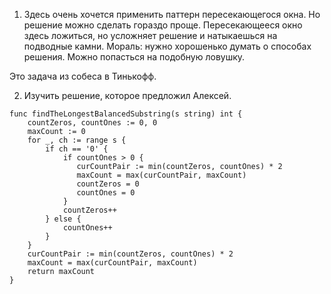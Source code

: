 1) Здесь очень хочется применить паттерн пересекающегося окна. Но решение можно сделать гораздо проще.
Пересекающееся окно здесь ложиться, но усложняет решение и натыкаешься на подводные камни.
Мораль: нужно хорошенько думать о способах решения. Можно попасться на подобную ловушку.

Это задача из собеса в Тинькофф.

2) Изучить решение, которое предложил Алексей.
```
func findTheLongestBalancedSubstring(s string) int {
    countZeros, countOnes := 0, 0
    maxCount := 0
    for _, ch := range s {
        if ch == '0' {
            if countOnes > 0 {
               curCountPair := min(countZeros, countOnes) * 2
               maxCount = max(curCountPair, maxCount)
               countZeros = 0
               countOnes = 0
            }
            countZeros++
        } else {
            countOnes++
        }
    }
    curCountPair := min(countZeros, countOnes) * 2
    maxCount = max(curCountPair, maxCount) 
    return maxCount
}
```